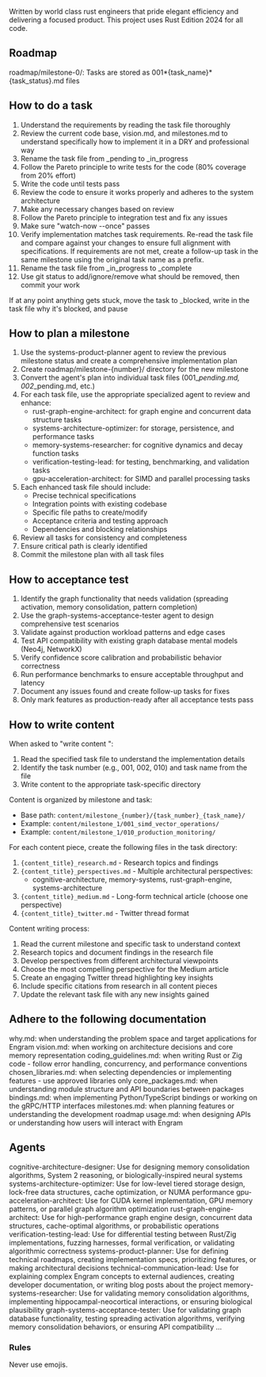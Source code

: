 Written by world class rust engineers that pride elegant efficiency and delivering a focused product.
This project uses Rust Edition 2024 for all code.

## Roadmap

roadmap/milestone-0/: Tasks are stored as 001*{task_name}*{task_status}.md files

## How to do a task

1. Understand the requirements by reading the task file thoroughly
2. Review the current code base, vision.md, and milestones.md to understand specifically how to implement it in a DRY and professional way
3. Rename the task file from \_pending to \_in_progress
4. Follow the Pareto principle to write tests for the code (80% coverage from 20% effort)
5. Write the code until tests pass
6. Review the code to ensure it works properly and adheres to the system architecture
7. Make any necessary changes based on review
8. Follow the Pareto principle to integration test and fix any issues
9. Make sure "watch-now --once" passes
10. Verify implementation matches task requirements. Re-read the task file and compare against your changes to ensure full alignment with specifications. If requirements are not met, create a follow-up task in the same milestone using the original task name as a prefix.
11. Rename the task file from \_in_progress to \_complete
12. Use git status to add/ignore/remove what should be removed, then commit your work

If at any point anything gets stuck, move the task to \_blocked, write in the task file why it's blocked, and pause

## How to plan a milestone

1. Use the systems-product-planner agent to review the previous milestone status and create a comprehensive implementation plan
2. Create roadmap/milestone-{number}/ directory for the new milestone
3. Convert the agent's plan into individual task files (001_*_pending.md, 002_*_pending.md, etc.)
4. For each task file, use the appropriate specialized agent to review and enhance:
   - rust-graph-engine-architect: for graph engine and concurrent data structure tasks
   - systems-architecture-optimizer: for storage, persistence, and performance tasks
   - memory-systems-researcher: for cognitive dynamics and decay function tasks
   - verification-testing-lead: for testing, benchmarking, and validation tasks
   - gpu-acceleration-architect: for SIMD and parallel processing tasks
5. Each enhanced task file should include:
   - Precise technical specifications
   - Integration points with existing codebase
   - Specific file paths to create/modify
   - Acceptance criteria and testing approach
   - Dependencies and blocking relationships
6. Review all tasks for consistency and completeness
7. Ensure critical path is clearly identified
8. Commit the milestone plan with all task files

## How to acceptance test

1. Identify the graph functionality that needs validation (spreading activation, memory consolidation, pattern completion)
2. Use the graph-systems-acceptance-tester agent to design comprehensive test scenarios
3. Validate against production workload patterns and edge cases
4. Test API compatibility with existing graph database mental models (Neo4j, NetworkX)
5. Verify confidence score calibration and probabilistic behavior correctness
6. Run performance benchmarks to ensure acceptable throughput and latency
7. Document any issues found and create follow-up tasks for fixes
8. Only mark features as production-ready after all acceptance tests pass

## How to write content

When asked to "write content <task file>":
1. Read the specified task file to understand the implementation details
2. Identify the task number (e.g., 001, 002, 010) and task name from the file
3. Write content to the appropriate task-specific directory

Content is organized by milestone and task:
- Base path: `content/milestone_{number}/{task_number}_{task_name}/`
- Example: `content/milestone_1/001_simd_vector_operations/`
- Example: `content/milestone_1/010_production_monitoring/`

For each content piece, create the following files in the task directory:
1. `{content_title}_research.md` - Research topics and findings
2. `{content_title}_perspectives.md` - Multiple architectural perspectives:
   - cognitive-architecture, memory-systems, rust-graph-engine, systems-architecture
3. `{content_title}_medium.md` - Long-form technical article (choose one perspective)
4. `{content_title}_twitter.md` - Twitter thread format

Content writing process:
1. Read the current milestone and specific task to understand context
2. Research topics and document findings in the research file
3. Develop perspectives from different architectural viewpoints
4. Choose the most compelling perspective for the Medium article
5. Create an engaging Twitter thread highlighting key insights
6. Include specific citations from research in all content pieces
7. Update the relevant task file with any new insights gained

## Adhere to the following documentation

why.md: when understanding the problem space and target applications for Engram
vision.md: when working on architecture decisions and core memory representation
coding_guidelines.md: when writing Rust or Zig code - follow error handling, concurrency, and performance conventions
chosen_libraries.md: when selecting dependencies or implementing features - use approved libraries only
core_packages.md: when understanding module structure and API boundaries between packages
bindings.md: when implementing Python/TypeScript bindings or working on the gRPC/HTTP interfaces
milestones.md: when planning features or understanding the development roadmap
usage.md: when designing APIs or understanding how users will interact with Engram

## Agents

cognitive-architecture-designer: Use for designing memory consolidation algorithms, System 2 reasoning, or biologically-inspired neural systems
systems-architecture-optimizer: Use for low-level tiered storage design, lock-free data structures, cache optimization, or NUMA performance
gpu-acceleration-architect: Use for CUDA kernel implementation, GPU memory patterns, or parallel graph algorithm optimization
rust-graph-engine-architect: Use for high-performance graph engine design, concurrent data structures, cache-optimal algorithms, or probabilistic operations
verification-testing-lead: Use for differential testing between Rust/Zig implementations, fuzzing harnesses, formal verification, or validating algorithmic correctness
systems-product-planner: Use for defining technical roadmaps, creating implementation specs, prioritizing features, or making architectural decisions
technical-communication-lead: Use for explaining complex Engram concepts to external audiences, creating developer documentation, or writing blog posts about the project
memory-systems-researcher: Use for validating memory consolidation algorithms, implementing hippocampal-neocortical interactions, or ensuring biological plausibility
graph-systems-acceptance-tester: Use for validating graph database functionality, testing spreading activation algorithms, verifying memory consolidation behaviors, or ensuring API compatibility
...

### Rules

Never use emojis.
